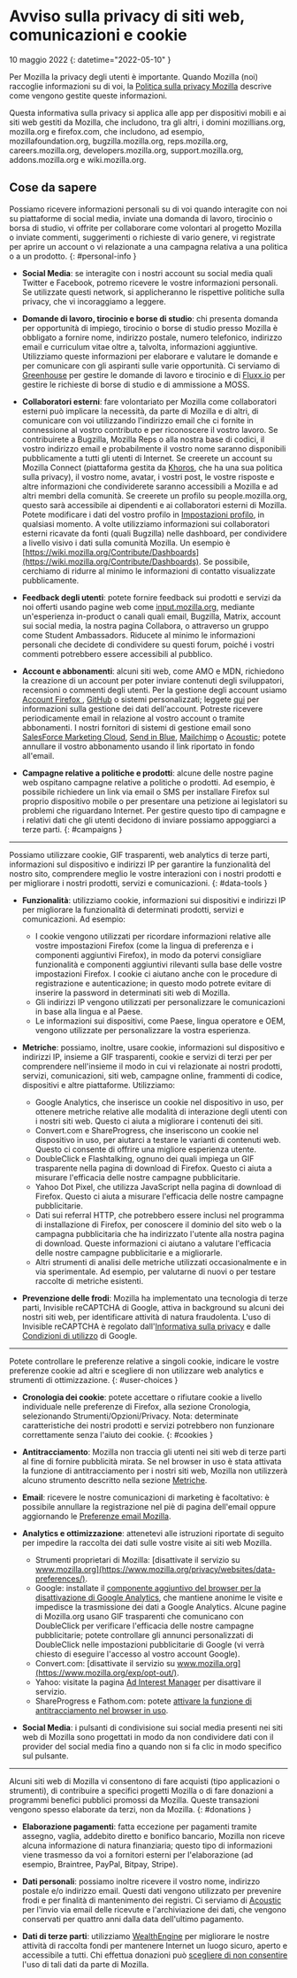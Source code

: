 ﻿# Avviso sulla privacy di siti web, comunicazioni e cookie

10 maggio 2022
{: datetime="2022-05-10" }

Per Mozilla la privacy degli utenti è importante. Quando Mozilla (noi) raccoglie informazioni su di voi, la [Politica sulla privacy Mozilla](https://www.mozilla.org/privacy/) descrive come vengono gestite queste informazioni.

Questa informativa sulla privacy si applica alle app per dispositivi mobili e ai siti web gestiti da Mozilla, che includono, tra gli altri, i domini mozillians.org, mozilla.org e firefox.com, che includono, ad esempio, mozillafoundation.org, bugzilla.mozilla.org, reps.mozilla.org, careers.mozilla.org, developers.mozilla.org, support.mozilla.org, addons.mozilla.org e wiki.mozilla.org.

## Cose da sapere

Possiamo ricevere informazioni personali su di voi quando interagite con noi su piattaforme di social media, inviate una domanda di lavoro, tirocinio o borsa di studio, vi offrite per collaborare come volontari al progetto Mozilla o inviate commenti, suggerimenti o richieste di vario genere, vi registrate per aprire un account o vi relazionate a una campagna relativa a una politica o a un prodotto. 
{: #personal-info }

* **Social Media**: se interagite con i nostri account su social media quali Twitter e Facebook, potremo ricevere le vostre informazioni personali. Se utilizzate questi network, si applicheranno le rispettive politiche sulla privacy, che vi incoraggiamo a leggere.

* **Domande di lavoro, tirocinio e borse di studio**: chi presenta domanda per opportunità di impiego, tirocinio o borse di studio presso Mozilla è obbligato a fornire nome, indirizzo postale, numero telefonico, indirizzo email e curriculum vitae oltre a, talvolta, informazioni aggiuntive. Utilizziamo queste informazioni per elaborare e valutare le domande e per comunicare con gli aspiranti sulle varie opportunità. Ci serviamo di [Greenhouse](https://www.greenhouse.io/privacy-policy) per gestire le domande di lavoro e tirocinio e di [Fluxx.io](https://www.fluxx.io/privacy-policy) per gestire le richieste di borse di studio e di ammissione a MOSS.

* **Collaboratori esterni**: fare volontariato per Mozilla come collaboratori esterni può implicare la necessità, da parte di Mozilla e di altri, di comunicare con voi utilizzando l'indirizzo email che ci fornite in connessione al vostro contributo e per riconoscere il vostro lavoro. Se contribuirete a Bugzilla, Mozilla Reps o alla nostra base di codici, il vostro indirizzo email e probabilmente il vostro nome saranno disponibili pubblicamente a tutti gli utenti di Internet. Se creerete un account su Mozilla Connect (piattaforma gestita da [Khoros](https://khoros.com/privacy), che ha una sua politica sulla privacy), il vostro nome, avatar, i vostri post, le vostre risposte e altre informazioni che condividerete saranno accessibili a Mozilla e ad altri membri della comunità. Se creerete un profilo su people.mozilla.org, questo sarà accessibile ai dipendenti e ai collaboratori esterni di Mozilla. Potete modificare i dati del vostro profilo in [Impostazioni profilo](https://people.mozilla.org/e?section=personal-info), in qualsiasi momento. A volte utilizziamo informazioni sui collaboratori esterni ricavate da fonti (quali Bugzilla) nelle dashboard, per condividere a livello visivo i dati sulla comunità Mozilla. Un esempio è [https://wiki.mozilla.org/Contribute/Dashboards](https://wiki.mozilla.org/Contribute/Dashboards). Se possibile, cerchiamo di ridurre al minimo le informazioni di contatto visualizzate pubblicamente.

* **Feedback degli utenti**: potete fornire feedback sui prodotti e servizi da noi offerti usando pagine web come [input.mozilla.org](https://input.mozilla.org/), mediante un'esperienza in-product o canali quali email, Bugzilla, Matrix, account sui social media, la nostra pagina Collabora, o attraverso un gruppo come Student Ambassadors. Riducete al minimo le informazioni personali che decidete di condividere su questi forum, poiché i vostri commenti potrebbero essere accessibili al pubblico.

* **Account e abbonamenti**: alcuni siti web, come AMO e MDN, richiedono la creazione di un account per poter inviare contenuti degli sviluppatori, recensioni o commenti degli utenti. Per la gestione degli account usiamo [Account Firefox ](https://www.mozilla.org/privacy/firefox/), [GitHub](https://help.github.com/en/github/site-policy/github-privacy-statement#our-use-of-cookies-and-tracking) o sistemi personalizzati; leggete [qui](https://support.mozilla.org/kb/managing-account-data) per informazioni sulla gestione dei dati dell'account. Potreste ricevere periodicamente email in relazione al vostro account o tramite abbonamenti. I nostri fornitori di sistemi di gestione email sono [SalesForce Marketing Cloud](https://www.marketingcloud.com/privacy-policy/website-privacy-statement/), [Send in Blue](https://www.sendinblue.com/legal/privacypolicy/), [Mailchimp](https://mailchimp.com/legal/privacy/) o [Acoustic](https://acoustic.com/privacy-notice/); potete annullare il vostro abbonamento usando il link riportato in fondo all'email. 

* **Campagne relative a politiche e prodotti**: alcune delle nostre pagine web ospitano campagne relative a politiche o prodotti. Ad esempio, è possibile richiedere un link via email o SMS per installare Firefox sul proprio dispositivo mobile o per presentare una petizione ai legislatori su problemi che riguardano Internet. Per gestire questo tipo di campagne e i relativi dati che gli utenti decidono di inviare possiamo appoggiarci a terze parti. 
{: #campaigns }

---------------------------------------

Possiamo utilizzare cookie, GIF trasparenti, web analytics di terze parti, informazioni sul dispositivo e indirizzi IP per garantire la funzionalità del nostro sito, comprendere meglio le vostre interazioni con i nostri prodotti e per migliorare i nostri prodotti, servizi e comunicazioni. 
{: #data-tools }

* **Funzionalità**: utilizziamo cookie, informazioni sui dispositivi e indirizzi IP per migliorare la funzionalità di determinati prodotti, servizi e comunicazioni. Ad esempio:
    * I cookie vengono utilizzati per ricordare informazioni relative alle vostre impostazioni Firefox (come la lingua di preferenza e i componenti aggiuntivi Firefox), in modo da potervi consigliare funzionalità e componenti aggiuntivi rilevanti sulla base delle vostre impostazioni Firefox. I cookie ci aiutano anche con le procedure di registrazione e autenticazione; in questo modo potrete evitare di inserire la password in determinati siti web di Mozilla.
    * Gli indirizzi IP vengono utilizzati per personalizzare le comunicazioni in base alla lingua e al Paese.
    * Le informazioni sui dispositivi, come Paese, lingua operatore e OEM, vengono utilizzate per personalizzare la vostra esperienza.

* **Metriche**: possiamo, inoltre, usare cookie, informazioni sul dispositivo e indirizzi IP, insieme a GIF trasparenti, cookie e servizi di terzi per per comprendere nell'insieme il modo in cui vi relazionate ai nostri prodotti, servizi, comunicazioni, siti web, campagne online, frammenti di codice, dispositivi e altre piattaforme. Utilizziamo:
    * Google Analytics, che inserisce un cookie nel dispositivo in uso, per ottenere metriche relative alle modalità di interazione degli utenti con i nostri siti web. Questo ci aiuta a migliorare i contenuti dei siti.
    * Convert.com e ShareProgress, che inseriscono un cookie nel dispositivo in uso, per aiutarci a testare le varianti di contenuti web. Questo ci consente di offrire una migliore esperienza utente.
    * DoubleClick e Flashtalking, ognuno dei quali impiega un GIF trasparente nella pagina di download di Firefox. Questo ci aiuta a misurare l'efficacia delle nostre campagne pubblicitarie.
    * Yahoo Dot Pixel, che utilizza JavaScript nella pagina di download di Firefox. Questo ci aiuta a misurare l'efficacia delle nostre campagne pubblicitarie.
    * Dati sui referral HTTP, che potrebbero essere inclusi nel programma di installazione di Firefox, per conoscere il dominio del sito web o la campagna pubblicitaria che ha indirizzato l'utente alla nostra pagina di download. Queste informazioni ci aiutano a valutare l'efficacia delle nostre campagne pubblicitarie e a migliorarle.
    * Altri strumenti di analisi delle metriche utilizzati occasionalmente e in via sperimentale. Ad esempio, per valutarne di nuovi o per testare raccolte di metriche esistenti.
  
* **Prevenzione delle frodi**: Mozilla ha implementato una tecnologia di terze parti, Invisible reCAPTCHA di Google, attiva in background su alcuni dei nostri siti web, per identificare attività di natura fraudolenta. L'uso di Invisible reCAPTCHA è regolato dall'[Informativa sulla privacy](https://www.google.com/intl/policies/privacy/) e dalle [Condizioni di utilizzo](https://policies.google.com/terms) di Google.

---------------------------------------

Potete controllare le preferenze relative a singoli cookie, indicare le vostre preferenze cookie ad altri e scegliere di non utilizzare web analytics e strumenti di ottimizzazione. 
{: #user-choices }

* **Cronologia dei cookie**: potete accettare o rifiutare cookie a livello individuale nelle preferenze di Firefox, alla sezione Cronologia, selezionando Strumenti/Opzioni/Privacy. Nota: determinate caratteristiche dei nostri prodotti e servizi potrebbero non funzionare correttamente senza l'aiuto dei cookie. 
{: #cookies }

* **Antitracciamento**: Mozilla non traccia gli utenti nei siti web di terze parti al fine di fornire pubblicità mirata. Se nel browser in uso è stata attivata la funzione di antitracciamento per i nostri siti web, Mozilla non utilizzerà alcuno strumento descritto nella sezione [Metriche](https://www.mozilla.org/privacy/websites/#data-tools).

* **Email**: ricevere le nostre comunicazioni di marketing è facoltativo: è possibile annullare la registrazione nel piè di pagina dell'email oppure aggiornando le [Preferenze email Mozilla](https://www.mozilla.org/newsletter/recovery/).

* **Analytics e ottimizzazione**: attenetevi alle istruzioni riportate di seguito per impedire la raccolta dei dati sulle vostre visite ai siti web Mozilla.
    * Strumenti proprietari di Mozilla: [disattivate il servizio su www.mozilla.org](https://www.mozilla.org/privacy/websites/data-preferences/).
    * Google: installate il [componente aggiuntivo del browser per la disattivazione di Google Analytics](https://tools.google.com/dlpage/gaoptout), che mantiene anonime le visite e impedisce la trasmissione dei dati a Google Analytics. Alcune pagine di Mozilla.org usano GIF trasparenti che comunicano con DoubleClick per verificare l'efficacia delle nostre campagne pubblicitarie; potete controllare gli annunci personalizzati di DoubleClick nelle impostazioni pubblicitarie di Google (vi verrà chiesto di eseguire l'accesso al vostro account Google).
    * Convert.com: [disattivate il servizio su www.mozilla.org](https://www.mozilla.org/exp/opt-out/).
    * Yahoo: visitate la pagina [Ad Interest Manager](https://aim.yahoo.com/aim/us/en/optout/) per disattivare il servizio.
    * ShareProgress e Fathom.com: potete [attivare la funzione di antitracciamento nel browser in uso](https://support.mozilla.org/kb/how-do-i-turn-do-not-track-feature).

* **Social Media**: i pulsanti di condivisione sui social media presenti nei siti web di Mozilla sono progettati in modo da non condividere dati con il provider del social media fino a quando non si fa clic in modo specifico sul pulsante.

---------------------------------------

Alcuni siti web di Mozilla vi consentono di fare acquisti (tipo applicazioni o strumenti), di contribuire a specifici progetti Mozilla o di fare donazioni a programmi benefici pubblici promossi da Mozilla. Queste transazioni vengono spesso elaborate da terzi, non da Mozilla. 
{: #donations }

* **Elaborazione pagamenti**: fatta eccezione per pagamenti tramite assegno, vaglia, addebito diretto e bonifico bancario, Mozilla non riceve alcuna informazione di natura finanziaria; questo tipo di informazioni viene trasmesso da voi a fornitori esterni per l'elaborazione (ad esempio, Braintree, PayPal, Bitpay, Stripe).

* **Dati personali**: possiamo inoltre ricevere il vostro nome, indirizzo postale e/o indirizzo email. Questi dati vengono utilizzato per prevenire frodi e per finalità di mantenimento dei registri. Ci serviamo di [Acoustic](https://acoustic.com/privacy-notice/) per l'invio via email delle ricevute e l'archiviazione dei dati, che vengono conservati per quattro anni dalla data dell'ultimo pagamento. 

* **Dati di terze parti**: utilizziamo [WealthEngine](https://www.wealthengine.com/wealthengine-inc-privacy-policy/) per migliorare le nostre attività di raccolta fondi per mantenere Internet un luogo sicuro, aperto e accessibile a tutti. Chi effettua donazioni può [scegliere di non consentire ](https://app.onetrust.com/app/#/webform/4ba08202-2ede-4934-a89e-f0b0870f95f0) l'uso di tali dati da parte di Mozilla.
